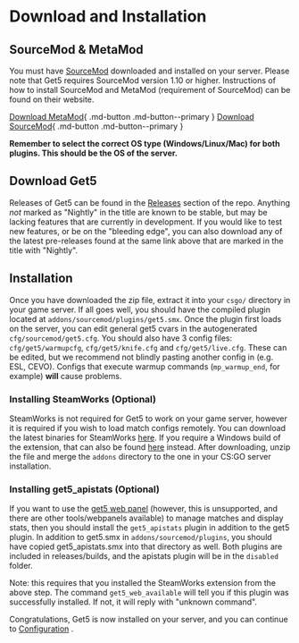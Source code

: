 # Download and Installation

## SourceMod & MetaMod

You must have [SourceMod](https://www.sourcemod.net/) downloaded and installed on your server. Please note that Get5
requires SourceMod version 1.10 or higher. Instructions of how to install SourceMod and MetaMod (requirement of
SourceMod) can be found on their website.

[Download MetaMod](https://www.sourcemm.net/downloads.php?branch=stable){ .md-button .md-button--primary } [Download SourceMod](https://www.sourcemod.net/downloads.php?branch=stable){ .md-button .md-button--primary }

**Remember to select the correct OS type (Windows/Linux/Mac) for both plugins. This should be the OS of the server.**

## Download Get5

Releases of Get5 can be found in the [Releases](https://github.com/splewis/get5/releases) section of the repo. Anything *not*
marked as "Nightly" in the title are known to be stable, but may be lacking features that are currently in development. 
If you would like to test new features, or be on the "bleeding edge", you can also download any of the latest 
pre-releases found at the same link above that are marked in the title with "Nightly".

## Installation

Once you have downloaded the zip file, extract it into your `csgo/` directory in your game server. If all goes well, you
should have the compiled plugin located at `addons/sourcemod/plugins/get5.smx`. Once the plugin first loads on the
server, you can edit general get5 cvars in the autogenerated `cfg/sourcemod/get5.cfg`. You should also have 3 config
files: `cfg/get5/warmupcfg`, `cfg/get5/knife.cfg` and `cfg/get5/live.cfg`. These can be edited, but we recommend not
blindly pasting another config in (e.g. ESL, CEVO). Configs that execute warmup commands (`mp_warmup_end`, for
example) **will** cause problems.

### Installing SteamWorks (Optional)

SteamWorks is not required for Get5 to work on your game server, however it is required if you wish to load match
configs remotely. You can download the latest binaries for
SteamWorks [here](https://github.com/KyleSanderson/SteamWorks/releases/). If you require a Windows build of the
extension, that can also be found [here](https://github.com/hexa-core-eu/SteamWorks/releases) instead. After
downloading, unzip the file and merge the `addons` directory to the one in your CS:GO server installation.

### Installing get5_apistats (Optional)

If you want to use the [get5 web panel](https://github.com/splewis/get5-web) (however, this is unsupported, and there
are other tools/webpanels available) to manage matches and display stats, then you should install the `get5_apistats`
plugin in addition to the get5 plugin. In addition to get5.smx in `addons/sourcemod/plugins`, you should have copied
get5_apistats.smx into that directory as well. Both plugins are included in releases/builds, and the apistats plugin
will be in the `disabled` folder.

Note: this requires that you installed the SteamWorks extension from the above step. The command `get5_web_available`
will tell you if this plugin was successfully installed. If not, it will reply with "unknown command".

Congratulations, Get5 is now installed on your server, and you can continue to [Configuration](./match_configuration.md)
.

